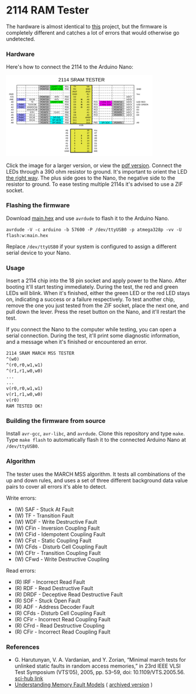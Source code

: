 # 2114 RAM Tester

The hardware is almost identical to [this](https://github.com/gpimblott/SRAM2114_Tester) project,
but the firmware is completely different and catches a lot of errors that would otherwise go
undetected.

### Hardware

Here's how to connect the 2114 to the Arduino Nano:

<img src="doc/ramtest2114.png" width=400></img>

Click the image for a larger version, or view the [pdf version](doc/ramtest2114.pdf).
Connect the LEDs through a 390 ohm resistor to ground.
It's important to orient the LED [the right way](https://www.switchelectronics.co.uk/blogs/news/led-polarity-basic-guide).
The plus side goes to the Nano, the negative side to the resistor to ground.
To ease testing multiple 2114s it's advised to use a ZIF socket.

### Flashing the firmware

Download [main.hex](https://github.com/ivop/ramtest2114/raw/refs/heads/master/main.hex) and use ```avrdude``` to flash it to the Arduino Nano.

```
avrdude -V -c arduino -b 57600 -P /dev/ttyUSB0 -p atmega328p -vv -U flash:w:main.hex
````

Replace ```/dev/ttyUSB0``` if your system is configured to assign a different serial device to your Nano.

### Usage

Insert a 2114 chip into the 18 pin socket and apply power to the Nano.
After booting it'll start testing immediately.
During the test, the red and green LEDs will blink.
When it's finished, either the green LED or the red LED stays on, indicating a success or a failure respectively.
To test another chip, remove the one you just tested from the ZIF socket, place the next one, and pull down the lever.
Press the reset button on the Nano, and it'll restart the test.

If you connect the Nano to the computer while testing, you can open a serial connection.
During the test, it'll print some diagnostic information, and a message when it's finished or encountered an error.

```
2114 SRAM MARCH MSS TESTER
^(w0)
^(r0,r0,w1,w1)
^(r1,r1,w0,w0)
...
...
v(r0,r0,w1,w1)
v(r1,r1,w0,w0)
v(r0)
RAM TESTED OK!
```

### Building the firmware from source

Install ```avr-gcc```, ```avr-libc```, and ```avrdude```.
Clone this repository and type ```make```.
Type ```make flash``` to automatically flash it to the connected Arduino Nano at ```/dev/ttyUSB0```.

### Algorithm

The tester uses the MARCH MSS algorithm.
It tests all combinations of the up and down rules, and uses a set of three different background data value pairs to cover all errors it's able to detect.

Write errors:

* (W) SAF - Stuck At Fault
* (W) TF - Transition Fault
* (W) WDF - Write Destructive Fault
* (W) CFin - Inversion Coupling Fault
* (W) CFid - Idempotent Coupling Fault
* (W) CFst - Static Coupling Fault
* (W) CFds - Disturb Cell Coupling Fault
* (W) CFtr - Transition Coupling Fault
* (W) CFwd - Write Destructive Coupling

Read errors:

* (R) IRF - Incorrect Read Fault
* (R) RDF - Read Destructive Fault
* (R) DRDF - Deceptive Read Destructive Fault
* (R) SOF - Stuck Open Fault
* (R) ADF - Address Decoder Fault
* (R) CFds - Disturb Cell Coupling Fault
* (R) CFir - Incorrect Read Coupling Fault
* (R) CFrd - Read Destructive Coupling
* (R) CFir - Incorrect Read Coupling Fault

### References

* G. Harutunyan, V. A. Vardanian, and Y. Zorian, “Minimal march tests for unlinked static faults in random access memories,”
in 23rd IEEE VLSI Test Symposium (VTS’05), 2005, pp. 53–59, doi: 10.1109/VTS.2005.56.
[sci-hub link](https://sci-hub.se/10.1109/VTS.2005.56)
* [Understanding Memory Fault Models](https://www.embedded.com/understanding-memory-fault-models/)
( [archived version](https://web.archive.org/web/20240420233156/https://www.embedded.com/understanding-memory-fault-models/) )
